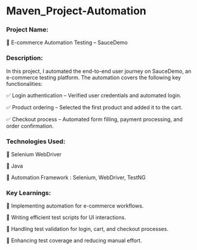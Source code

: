 # Maven_Project-Automation


### Project Name:

🔹 E-commerce Automation Testing – SauceDemo

### Description:
In this project, I automated the end-to-end user journey on SauceDemo, an e-commerce testing platform. The automation covers the following key functionalities:

✅ Login authentication – Verified user credentials and automated login.

✅ Product ordering – Selected the first product and added it to the cart.

✅ Checkout process – Automated form filling, payment processing, and order confirmation.

### Technologies Used:

🔹 Selenium WebDriver

🔹 Java

🔹 Automation Framework : Selenium, WebDriver, TestNG

### Key Learnings:

🔹 Implementing automation for e-commerce workflows.

🔹 Writing efficient test scripts for UI interactions.

🔹 Handling test validation for login, cart, and checkout processes.

🔹 Enhancing test coverage and reducing manual effort.
